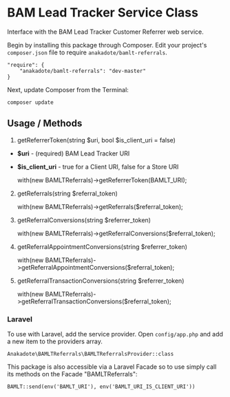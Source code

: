 # BAM Lead Tracker Service Class

Interface with the BAM Lead Tracker Customer Referrer web service.

Begin by installing this package through Composer. Edit your project's `composer.json` file to require `anakadote/bamlt-referrals`.

	"require": {
		"anakadote/bamlt-referrals": "dev-master"
	}

Next, update Composer from the Terminal:

    composer update


## Usage / Methods

1. getReferrerToken(string $uri, bool $is_client_uri = false)

- **$uri**  - (required) BAM Lead Tracker URI
- **$is_client_uri**  - true for a Client URI, false for a Store URI   


    with(new BAMLTReferrals)->getReferrerToken(BAMLT_URI);


2. getReferrals(string $referral_token)


    with(new BAMLTReferrals)->getReferrals($referral_token);


3. getReferralConversions(string $referrer_token)


    with(new BAMLTReferrals)->getReferralConversions($referral_token);


4. getReferralAppointmentConversions(string $referrer_token)


    with(new BAMLTReferrals)->getReferralAppointmentConversions($referral_token);


5. getReferralTransactionConversions(string $referrer_token)


    with(new BAMLTReferrals)->getReferralTransactionConversions($referral_token);



### Laravel

To use with Laravel, add the service provider. Open `config/app.php` and add a new item to the providers array.

    Anakadote\BAMLTReferrals\BAMLTReferralsProvider::class

This package is also accessible via a Laravel Facade so to use simply call its methods on the Facade "BAMLTReferrals":  

    BAMLT::send(env('BAMLT_URI'), env('BAMLT_URI_IS_CLIENT_URI'))
